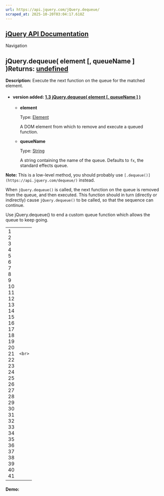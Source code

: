 ```yaml
---
url: https://api.jquery.com/jQuery.dequeue/
scraped_at: 2025-10-20T03:04:17.618Z
---
```


## [jQuery API Documentation](https://jquery.com/ "jQuery API Documentation")

Navigation

## jQuery.dequeue( element \[, queueName \] )Returns: [undefined](http://api.jquery.com/Types/\#undefined)

**Description:** Execute the next function on the queue for the matched element.

- #### version added: [1.3](https://api.jquery.com/category/version/1.3/) [jQuery.dequeue( element \[, queueName \] )](https://api.jquery.com/jQuery.dequeue/\#jQuery-dequeue-element-queueName)

  - **element**

    Type: [Element](http://api.jquery.com/Types/#Element)

    A DOM element from which to remove and execute a queued function.

  - **queueName**

    Type: [String](http://api.jquery.com/Types/#String)

    A string containing the name of the queue. Defaults to `fx`, the standard effects queue.

**Note:** This is a low-level method, you should probably use `[.dequeue()](https://api.jquery.com/dequeue/)` instead.

When `jQuery.dequeue()` is called, the next function on the queue is removed from the queue, and then executed. This function should in turn (directly or indirectly) cause `jQuery.dequeue()` to be called, so that the sequence can continue.

Use jQuery.dequeue() to end a custom queue function which allows the queue to keep going.

|     |     |
| --- | --- |
| 1<br>2<br>3<br>4<br>5<br>6<br>7<br>8<br>9<br>10<br>11<br>12<br>13<br>14<br>15<br>16<br>17<br>18<br>19<br>20<br>21<br>22<br>23<br>24<br>25<br>26<br>27<br>28<br>29<br>30<br>31<br>32<br>33<br>34<br>35<br>36<br>37<br>38<br>39<br>40<br>41 | ```<br>``` |

#### Demo: